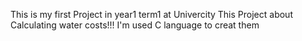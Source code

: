 This is my first Project in year1 term1 at Univercity This Project about Calculating water costs!!! I'm used C language to creat them
